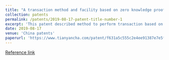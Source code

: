 ```yaml
---
title: "A transaction method and facility based on zero knowledge proof"
collection: patents 
permalink: /patents/2019-08-17-patent-title-number-1
excerpt: 'This patent described method to perform transaction based on zero knowledge proof' 
date: 2019-08-17
venue: 'China patents'
paperurl: 'https://www.tianyancha.com/patent/f631a5c555c2e4ee91387e7e5f0130df'
---
```


[Reference link](https://www.tianyancha.com/patent/5070acbb52b9c5b7a175756202f065f2)


